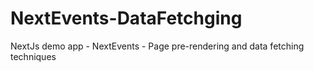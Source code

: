 # NextEvents-DataFetchging
NextJs demo app - NextEvents - Page pre-rendering and data fetching techniques
